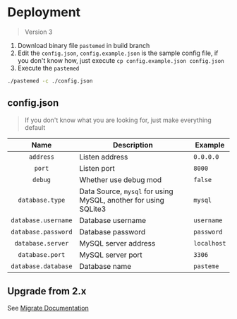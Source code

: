 # Deployment

> Version 3

1. Download binary file `pastemed` in build branch
2. Edit the `config.json`, `config.example.json` is the sample config file, if you don't know how, just execute `cp config.example.json config.json`
3. Execute the `pastemed`

```bash
./pastemed -c ./config.json
```

## config.json

> If you don't know what you are looking for, just make everything default

| Name | Description | Example |
| :---: | --- | --- |
| `address` | Listen address | `0.0.0.0` |
| `port` | Listen port | `8000` |
| `debug` | Whether use debug mod | `false` |
| `database.type` | Data Source, `mysql` for using MySQL, another for using SQLite3 | `mysql` |
| `database.username` | Database username | `username` |
| `database.password` | Database password | `password` |
| `database.server` | MySQL server address | `localhost` |
| `database.port` | MySQL server port | `3306` |
| `database.database` | Database name | `pasteme` |

## Upgrade from 2.x

See [Migrate Documentation](./MIGRATE.md)

